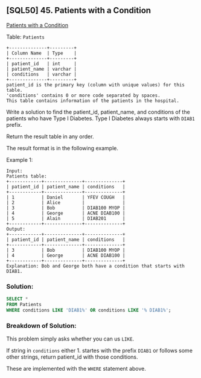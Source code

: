 ## [SQL50] 45. Patients with a Condition
[Patients with a Condition](https://leetcode.com/problems/patients-with-a-condition/description/?envType=study-plan-v2&envId=top-sql-50)

Table: `Patients`

```
+--------------+---------+
| Column Name  | Type    |
+--------------+---------+
| patient_id   | int     |
| patient_name | varchar |
| conditions   | varchar |
+--------------+---------+
patient_id is the primary key (column with unique values) for this table.
'conditions' contains 0 or more code separated by spaces. 
This table contains information of the patients in the hospital.
```

Write a solution to find the patient_id, patient_name, and conditions of the patients who have Type I Diabetes. Type I Diabetes always starts with `DIAB1` prefix.

Return the result table in any order.

The result format is in the following example.

Example 1:

```
Input: 
Patients table:
+------------+--------------+--------------+
| patient_id | patient_name | conditions   |
+------------+--------------+--------------+
| 1          | Daniel       | YFEV COUGH   |
| 2          | Alice        |              |
| 3          | Bob          | DIAB100 MYOP |
| 4          | George       | ACNE DIAB100 |
| 5          | Alain        | DIAB201      |
+------------+--------------+--------------+
Output: 
+------------+--------------+--------------+
| patient_id | patient_name | conditions   |
+------------+--------------+--------------+
| 3          | Bob          | DIAB100 MYOP |
| 4          | George       | ACNE DIAB100 | 
+------------+--------------+--------------+
Explanation: Bob and George both have a condition that starts with DIAB1.
```

### Solution: 

```sql
SELECT *
FROM Patients
WHERE conditions LIKE 'DIAB1%' OR conditions LIKE '% DIAB1%';
```

### Breakdown of Solution:

This problem simply asks whether you can us `LIKE`.

If string in `conditions` either 1. startes with the prefix `DIAB1` or follows some other strings, return patient_id with those conditions.

These are implemented with the `WHERE` statement above.